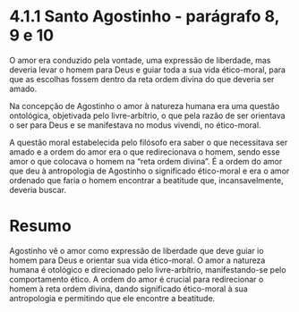 # 4.1.1 Santo Agostinho - parágrafo 8, 9 e 10

O amor era conduzido pela vontade, uma expressão de liberdade, mas deveria levar o homem para Deus e guiar toda a sua vida ético-moral, para que as escolhas fossem dentro da reta ordem divina do que deveria ser amado.

Na concepção de Agostinho o amor à natureza humana era uma questão ontológica, objetivada pelo livre-arbítrio, o que pela razão de ser orientava o ser para Deus e se manifestava no modus vivendi, no ético-moral.

A questão moral estabelecida pelo filósofo era saber o que necessitava ser amado e a ordem do amor era o que redirecionava o homem, sendo esse amor o que colocava o homem na “reta ordem divina”. É a ordem do amor que deu à antropologia de Agostinho o significado ético-moral e era o amor ordenado que faria o homem encontrar a beatitude que, incansavelmente, deveria buscar.

# Resumo

Agostinho vê o amor como expressão de liberdade que deve guiar io homem para Deus e orientar sua vida ético-moral. O amor a natureza humana é otológico e direcionado pelo livre-arbítrio, manifestando-se pelo comportamento ético. A ordem do amor é crucial para redirecionar o homem à reta ordem divina, dando significado ético-moral à sua antropologia e permitindo que ele encontre a beatitude.
